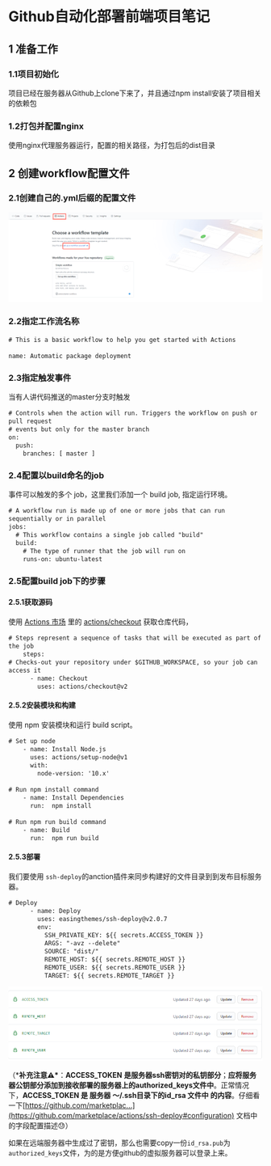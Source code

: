 # Github自动化部署前端项目笔记

## 1 准备工作

### 1.1项目初始化

项目已经在服务器从Github上clone下来了，并且通过npm install安装了项目相关的依赖包

### 1.2打包并配置nginx

使用nginx代理服务器运行，配置的相关路径，为打包后的dist目录

## 2 创建workflow配置文件

### 2.1创建自己的.yml后缀的配置文件 

![image-20201010104509564](\iamge\action-position.png)

### 2.2指定工作流名称

```shell
# This is a basic workflow to help you get started with Actions

name: Automatic package deployment
```

### 2.3指定触发事件

当有人讲代码推送的master分支时触发

```shell
# Controls when the action will run. Triggers the workflow on push or pull request
# events but only for the master branch
on:
  push:
    branches: [ master ]

```

### 2.4配置以build命名的job

事件可以触发的多个 job，这里我们添加一个 build job, 指定运行环境。

```shell
# A workflow run is made up of one or more jobs that can run sequentially or in parallel
jobs:
  # This workflow contains a single job called "build"
  build:
    # The type of runner that the job will run on
    runs-on: ubuntu-latest
```

### 2.5配置build job下的步骤

#### 2.5.1获取源码

使用 [Actions 市场](https://github.com/marketplace?type=actions) 里的 [actions/checkout](https://github.com/actions/checkout) 获取仓库代码，

```shell
# Steps represent a sequence of tasks that will be executed as part of the job
    steps:
# Checks-out your repository under $GITHUB_WORKSPACE, so your job can access it
      - name: Checkout
        uses: actions/checkout@v2
```

#### 2.5.2安装模块和构建

使用 npm 安装模块和运行 build script。

```shell
# Set up node
    - name: Install Node.js
      uses: actions/setup-node@v1
      with:
    	node-version: '10.x'

# Run npm install command
	- name: Install Dependencies
	  run:  npm install

# Run npm run build command
	- name: Build
	  run:  npm run build
```

#### 2.5.3部署

我们要使用 `ssh-deploy`的anction插件来同步构建好的文件目录到到发布目标服务器。

```shell
# Deploy
      - name: Deploy
        uses: easingthemes/ssh-deploy@v2.0.7
        env:
          SSH_PRIVATE_KEY: ${{ secrets.ACCESS_TOKEN }}
          ARGS: "-avz --delete"
          SOURCE: "dist/"
          REMOTE_HOST: ${{ secrets.REMOTE_HOST }}
          REMOTE_USER: ${{ secrets.REMOTE_USER }}
          TARGET: ${{ secrets.REMOTE_TARGET }}
```

![image-20201010182717133](\iamge\secrets.png)

（***补充注意⚠️\***：**ACCESS_TOKEN** **是服务器ssh密钥对的私钥部分**；**应将服务器公钥部分添加到接收部署的服务器上的authorized_keys文件中**。正常情况下，**ACCESS_TOKEN 是 服务器 ～/.ssh目录下的id_rsa 文件中 的内容**。仔细看一下[https://github.com/marketplac...](https://github.com/marketplace/actions/ssh-deploy#configuration) 文档中的字段配置描述😓）

如果在远端服务器中生成过了密钥，那么也需要copy一份`id_rsa.pub`为`authorized_keys`文件，为的是方便github的虚拟服务器可以登录上来。

